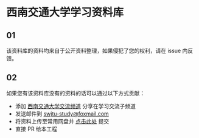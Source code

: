 # 西南交通大学学习资料库

## 01

该资料库的资料均来自于公开资料整理，如果侵犯了您的权利，请在 issue 内反馈。

## 02

如果您有该资料库没有的资料的话可以通过以下方式贡献：

- 添加 [西南交通大学交流频道](https://qun.qq.com/qqweb/qunpro/share?_wv=3&_wwv=128&inviteCode=2bohrm&from=246610&biz=ka) 分享在学习交流子频道
- 发送邮件到 swjtu-study@foxmail.com
- 将资料上传至常用网盘并 [点击此处](https://forms.office.com/r/MQZRYvb30u) 提交
- 直接 PR 给本工程
